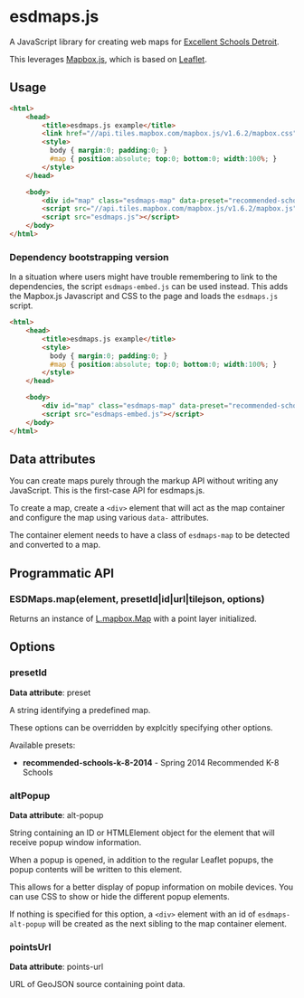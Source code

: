 # esdmaps.js

A JavaScript library for creating web maps for [Excellent Schools Detroit](http://www.excellentschoolsdetroit.org/en).

This leverages [Mapbox.js](https://www.mapbox.com/mapbox.js/), which is based on [Leaflet](http://leafletjs.com/). 

## Usage 

```html
<html>
    <head>
        <title>esdmaps.js example</title>
        <link href="//api.tiles.mapbox.com/mapbox.js/v1.6.2/mapbox.css" rel="stylesheet">
        <style>
          body { margin:0; padding:0; }
          #map { position:absolute; top:0; bottom:0; width:100%; } 
        </style>
    </head>

    <body>
        <div id="map" class="esdmaps-map" data-preset="recommended-schools-k-8-2014"></div>
        <script src="//api.tiles.mapbox.com/mapbox.js/v1.6.2/mapbox.js"></script> 
        <script src="esdmaps.js"></script>
    </body>
</html>
```

### Dependency bootstrapping version

In a situation where users might have trouble remembering to link to the dependencies, the script ``esdmaps-embed.js`` can be used instead.  This adds the Mapbox.js Javascript and CSS to the page and loads the ``esdmaps.js`` script. 

```html
<html>
    <head>
        <title>esdmaps.js example</title>
        <style>
          body { margin:0; padding:0; }
          #map { position:absolute; top:0; bottom:0; width:100%; } 
        </style>
    </head>

    <body>
        <div id="map" class="esdmaps-map" data-preset="recommended-schools-k-8-2014"></div>
        <script src="esdmaps-embed.js"></script>
    </body>
</html>
```

## Data attributes

You can create maps purely through the markup API without writing any JavaScript.  This is the first-case API for esdmaps.js.

To create a map, create a ``<div>`` element that will act as the map container and configure the map using various ``data-`` attributes.

The container element needs to have a class of ``esdmaps-map`` to be detected and converted to a map.

## Programmatic API

### ESDMaps.map(element, presetId|id|url|tilejson, options)

Returns an instance of [L.mapbox.Map](https://www.mapbox.com/mapbox.js/api/v1.6.2/l-mapbox-map/#section-l-mapbox-map) with a point layer initialized. 

## Options

### presetId

**Data attribute**: preset 

A string identifying a predefined map.

These options can be overridden by explcitly specifying other options.

Available presets:

* **recommended-schools-k-8-2014** - Spring 2014 Recommended K-8 Schools

### altPopup

**Data attribute**: alt-popup

String containing an ID or HTMLElement object for the element that will receive popup window information.

When a popup is opened, in addition to the regular Leaflet popups, the popup contents will be written to this element.  

This allows for a better display of popup information on mobile devices.  You can use CSS to show or hide the different popup elements.

If nothing is specified for this option, a ``<div>`` element with an id of ``esdmaps-alt-popup`` will be created as the next sibling to the map container element.

### pointsUrl

**Data attribute**: points-url

URL of GeoJSON source containing point data.
